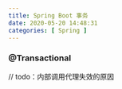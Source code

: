```yaml
---
title: Spring Boot 事务
date: 2020-05-20 14:48:31
categories: [ Spring ]
---
```


### @Transactional

// todo：内部调用代理失效的原因